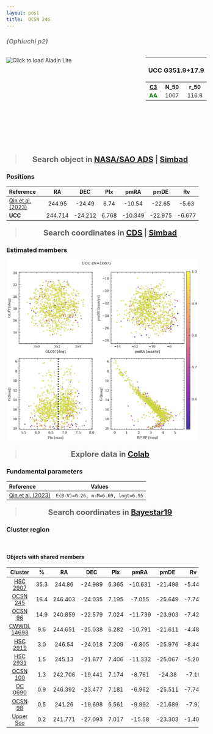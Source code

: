```yaml
---
layout: post
title:  OCSN 246
---
```

<h3><span style="color: #808080;"><i>(Ophiuchi p2)</i></span></h3><div style="display: flex; justify-content: space-between; width:720px;height:250px">
<div style="text-align: center;">

<!-- Static image + data attributes for FOV and target -->
<img id="aladin_img"
     data-umami-event="aladin_load"
     src="https://raw.githubusercontent.com/ucc23/Q4P/main/plots/ocsn246_aladin.webp"
     alt="Click to load Aladin Lite" 
     style="width:355px;height:250px; cursor: pointer;"
     data-fov="3.893" 
     data-target="244.714 -24.212"/>
<!-- Div to contain Aladin Lite viewer -->
<div id="aladin-lite-div" style="width:355px;height:250px;display:none;"></div>
<!-- Aladin Lite script (will be loaded after the image is clicked) -->
<script src="{{ site.baseurl }}/scripts/aladin_load.js"></script>

</div>
<!-- Left block -->

<table style="width:355px;height:250px;">
  <!-- Row 1 (title) -->
  <tr>
    <td colspan="5"><h3>UCC G351.9+17.9</h3></td>
  </tr>
  <!-- Row 2 -->
  <tr>
    <th style="text-align: center;"><a href="https://ucc.ar/faq#what-is-the-c3-parameter" title="Combined class">C3</a></th>
    <th style="text-align: center;"><div title="Stars with membership probability >50%">N_50</div></th>
    <th style="text-align: center;"><div title="Radius that contains half the members [arcmin]">r_50</div></th>
  </tr>
  <!-- Row 3 -->
  <tr>
    <td style="text-align: center;"><span style="color: green; font-weight: bold;">A</span><span style="color: green; font-weight: bold;">A</span></td>
    <td style="text-align: center;">1007</td>
    <td style="text-align: center;">116.8</td>
  </tr>
</table>
</div>

> <p style="text-align:center; font-weight: bold; font-size:20px">Search object in <a data-umami-event="nasa_search" href="https://ui.adsabs.harvard.edu/search/q=%20collection%3Aastronomy%20body%3A%22OCSN%20246%22&sort=date%20desc%2C%20bibcode%20desc&p_=0" target="_blank">NASA/SAO ADS</a> | <a data-umami-event="simbad_search" href="https://simbad.cds.unistra.fr/simbad/sim-id-refs?Ident=ocsn246" target="_blank">Simbad</a></p>


### Positions

| Reference    | RA    | DEC   | Plx  | pmRA  | pmDE   |  Rv  |
| :---         | :---: | :---: | :---: | :---: | :---: | :---: |
|[Qin et al. (2023)](https://ui.adsabs.harvard.edu/abs/2023ApJS..265...12Q) | 244.95 | -24.49 | 6.74 | -10.54 | -22.65 | -5.63 |
| **UCC** |244.714 | -24.212 | 6.768 | -10.349 | -22.975 | -6.677 |

> <p style="text-align:center; font-weight: bold; font-size:20px">Search coordinates in <a data-umami-event="cds_coord_search" href="https://cdsportal.u-strasbg.fr/?target=244.714,-24.212" target="_blank">CDS</a> | <a data-umami-event="simbad_coord_search" href="https://simbad.cds.unistra.fr/mobile/object_list.html?coord=244.714%20-24.212&output=json&radius=5&userEntry=ocsn246" target="_blank">Simbad</a></p>

### Estimated members

<a href="https://raw.githubusercontent.com/ucc23/Q4P/main/plots/UCC/ocsn246.webp" target="_blank">
<img src="https://raw.githubusercontent.com/ucc23/Q4P/main/plots/UCC/ocsn246.webp" alt="OCSN 246 UCC">
</a>



> <p style="text-align:center; font-weight: bold; font-size:20px">Explore data in <a data-umami-event="colab" href="https://colab.research.google.com/github/ucc23/ucc/blob/main/assets/notebook.ipynb" target="_blank">Colab</a></p>


### Fundamental parameters

| Reference |  Values |
| :---      |  :---:  |
| [Qin et al. (2023)](https://ui.adsabs.harvard.edu/abs/2023ApJS..265...12Q) | `E(B-V)=0.26, m-M=6.69, logt=6.95` |

> <p style="text-align:center; font-weight: bold; font-size:20px">Search coordinates in <a data-umami-event="bayestar" href="http://argonaut.skymaps.info/query?lon=351.944%20&lat=18.301&coordsys=gal&mapname=bayestar2019" target="_blank">Bayestar19</a></p>


### Cluster region

<html lang="en">
  <body>
    <center>
    <div id="plot-params"
         data-oc-name="ocsn246"
         data-ra-center="244.95"
         data-dec-center="-24.49"
         data-rad-deg="116.8"
         data-plx="6.768">
    </div>
    <div id="plot-container">
        <div id="plot"></div>
    </div>
    <script defer type="module" src="{{ site.baseurl }}/scripts/radec_scatter.js"></script>
    </center>
  </body>
</html>
<br>


#### Objects with shared members

| Cluster | <span title="Percentage of members that this OC shares with the ones listed">%</span>   | RA   | DEC   | Plx   | pmRA  | pmDE  | Rv    |
| :---:   | :-: |:---: | :---: | :---: | :---: | :---: | :---: |
|[HSC 2907](/_clusters/hsc2907/)| 35.3 | 244.86 | -24.989 | 6.365 | -10.631 | -21.498 | -5.444 |
|[OCSN 245](/_clusters/ocsn245/)| 16.4 | 246.403 | -24.035 | 7.195 | -7.055 | -25.649 | -7.743 |
|[OCSN 96](/_clusters/ocsn96/)| 14.9 | 240.859 | -22.579 | 7.024 | -11.739 | -23.903 | -7.427 |
|[CWWDL 14698](/_clusters/cwwdl14698/)| 9.6 | 244.651 | -25.038 | 6.282 | -10.791 | -21.611 | -4.485 |
|[HSC 2919](/_clusters/hsc2919/)| 3.0 | 246.54 | -24.018 | 7.209 | -6.805 | -25.976 | -8.441 |
|[HSC 2931](/_clusters/hsc2931/)| 1.5 | 245.13 | -21.677 | 7.406 | -11.332 | -25.067 | -5.207 |
|[OCSN 100](/_clusters/ocsn100/)| 1.3 | 242.706 | -19.441 | 7.174 | -8.761 | -24.38 | -7.18 |
|[OC 0690](/_clusters/oc0690/)| 0.9 | 246.392 | -23.477 | 7.181 | -6.962 | -25.511 | -7.743 |
|[OCSN 98](/_clusters/ocsn98/)| 0.5 | 241.26 | -19.698 | 6.561 | -9.892 | -21.689 | -7.92 |
|[Upper Sco](/_clusters/uppersco/)| 0.2 | 241.771 | -27.093 | 7.017 | -15.58 | -23.303 | -1.408 |